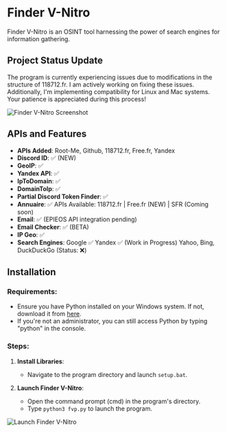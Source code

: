 # Finder V-Nitro

Finder V-Nitro is an OSINT tool harnessing the power of search engines for information gathering.

## **Project Status Update**

The program is currently experiencing issues due to modifications in the structure of 118712.fr. I am actively working on fixing these issues. Additionally, I'm implementing compatibility for Linux and Mac systems. Your patience is appreciated during this process!

![Finder V-Nitro Screenshot](https://cdn.discordapp.com/attachments/971102399441821706/1062814017682423900/image.png)

## **APIs and Features**

- **APIs Added**: Root-Me, Github, 118712.fr, Free.fr, Yandex
- **Discord ID**: ✅ (NEW)
- **GeoIP**: ✅
- **Yandex API**: ✅
- **IpToDomain**: ✅
- **DomainToIp**: ✅
- **Partial Discord Token Finder**: ✅
- **Annuaire**: ✅ APIs Available: 118712.fr | Free.fr (NEW) | SFR (Coming soon)
- **Email**: ✅ (EPIEOS API integration pending)
- **Email Checker**: ✅ (BETA)
- **IP Geo**: ✅
- **Search Engines**:
  Google ✅
  Yandex ✅ (Work in Progress)
  Yahoo, Bing, DuckDuckGo (Status: ❌)

## **Installation**

### Requirements:
- Ensure you have Python installed on your Windows system. If not, download it from [here](https://www.python.org/downloads/).
- If you're not an administrator, you can still access Python by typing "python" in the console.

### Steps:
1. **Install Libraries**:
   - Navigate to the program directory and launch `setup.bat`.

2. **Launch Finder V-Nitro**:
   - Open the command prompt (cmd) in the program's directory.
   - Type `python3 fvp.py` to launch the program.

![Launch Finder V-Nitro](https://cdn.discordapp.com/attachments/971040198945280000/973723397819338872/unknown.png)
